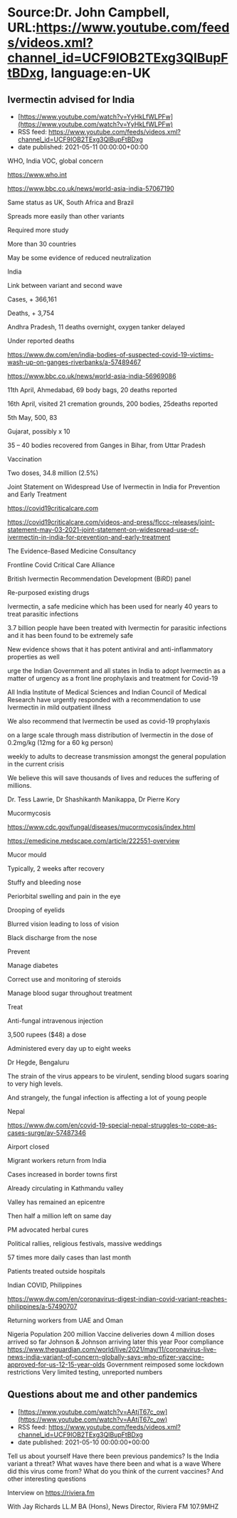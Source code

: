 # Source:Dr. John Campbell, URL:https://www.youtube.com/feeds/videos.xml?channel_id=UCF9IOB2TExg3QIBupFtBDxg, language:en-UK

## Ivermectin advised for India
 - [https://www.youtube.com/watch?v=YyHkLfWLPFw](https://www.youtube.com/watch?v=YyHkLfWLPFw)
 - RSS feed: https://www.youtube.com/feeds/videos.xml?channel_id=UCF9IOB2TExg3QIBupFtBDxg
 - date published: 2021-05-11 00:00:00+00:00

WHO, India VOC, global concern

https://www.who.int

https://www.bbc.co.uk/news/world-asia-india-57067190

Same status as UK, South Africa and Brazil

Spreads more easily than other variants

Required more study

More than 30 countries

May be some evidence of reduced neutralization

India

Link between variant and second wave

Cases, + 366,161 

Deaths, + 3,754

Andhra Pradesh, 11 deaths overnight, oxygen tanker delayed

Under reported deaths

https://www.dw.com/en/india-bodies-of-suspected-covid-19-victims-wash-up-on-ganges-riverbanks/a-57489467

https://www.bbc.co.uk/news/world-asia-india-56969086

11th April, Ahmedabad, 69 body bags, 20 deaths reported

16th April, visited 21 cremation grounds, 200 bodies, 25deaths reported

5th May, 500, 83

Gujarat, possibly x 10

35 – 40 bodies recovered from Ganges in Bihar, from Uttar Pradesh

Vaccination

Two doses, 34.8 million (2.5%)

Joint Statement on Widespread Use of Ivermectin in India for Prevention and Early Treatment

https://covid19criticalcare.com

https://covid19criticalcare.com/videos-and-press/flccc-releases/joint-statement-may-03-2021-joint-statement-on-widespread-use-of-ivermectin-in-india-for-prevention-and-early-treatment

The Evidence-Based Medicine Consultancy

Frontline Covid Critical Care Alliance

British Ivermectin Recommendation Development (BiRD) panel

Re-purposed existing drugs

Ivermectin, a safe medicine which has been used for nearly 40 years to treat parasitic infections

3.7 billion people have been treated with Ivermectin for parasitic infections and it has been found to be extremely safe

New evidence shows that it has potent antiviral and anti-inflammatory properties as well

urge the Indian Government and all states in India to adopt Ivermectin as a matter of urgency as a front line prophylaxis and treatment for Covid-19

All India Institute of Medical Sciences and Indian Council of Medical Research have urgently responded with a recommendation to use Ivermectin in mild outpatient illness

We also recommend that Ivermectin be used as covid-19 prophylaxis

on a large scale through mass distribution of Ivermectin in the dose of 0.2mg/kg (12mg for a 60 kg person) 

weekly to adults to decrease transmission amongst the general population in the current crisis

We believe this will save thousands of lives and reduces the suffering of millions. 

Dr. Tess Lawrie, Dr Shashikanth Manikappa, Dr Pierre Kory

Mucormycosis

https://www.cdc.gov/fungal/diseases/mucormycosis/index.html

https://emedicine.medscape.com/article/222551-overview

Mucor mould 

Typically, 2 weeks after recovery

Stuffy and bleeding nose

Periorbital swelling and pain in the eye

Drooping of eyelids

Blurred vision leading to loss of vision

Black discharge from the nose

Prevent

Manage diabetes

Correct use and monitoring of steroids

Manage blood sugar throughout treatment

Treat

Anti-fungal intravenous injection

3,500 rupees ($48) a dose

Administered every day up to eight weeks

Dr Hegde, Bengaluru

The strain of the virus appears to be virulent, sending blood sugars soaring to very high levels. 

And strangely, the fungal infection is affecting a lot of young people

Nepal

https://www.dw.com/en/covid-19-special-nepal-struggles-to-cope-as-cases-surge/av-57487346

Airport closed

Migrant workers return from India

Cases increased in border towns first

Already circulating in Kathmandu valley

Valley has remained an epicentre

Then half a million left on same day

PM advocated herbal cures

Political rallies, religious festivals, massive weddings 

57 times more daily cases than last month

Patients treated outside hospitals

Indian COVID, Philippines

https://www.dw.com/en/coronavirus-digest-indian-covid-variant-reaches-philippines/a-57490707

Returning workers from UAE and Oman

Nigeria
Population 200 million
Vaccine deliveries down
4 million doses arrived so far
Johnson & Johnson arriving later this year
Poor compliance
https://www.theguardian.com/world/live/2021/may/11/coronavirus-live-news-india-variant-of-concern-globally-says-who-pfizer-vaccine-approved-for-us-12-15-year-olds
Government reimposed some lockdown restrictions
Very limited testing, unreported numbers

## Questions about me and other pandemics
 - [https://www.youtube.com/watch?v=AAtjT67c_ow](https://www.youtube.com/watch?v=AAtjT67c_ow)
 - RSS feed: https://www.youtube.com/feeds/videos.xml?channel_id=UCF9IOB2TExg3QIBupFtBDxg
 - date published: 2021-05-10 00:00:00+00:00

Tell us about yourself
Have there been previous pandemics?
Is the India variant a threat?
What waves have there been and what is a wave
Where did this virus come from?
What do you think of the current vaccines?
And other interesting questions

Interview on https://riviera.fm

With Jay Richards LL.M BA (Hons), News Director, Riviera FM 107.9MHZ

